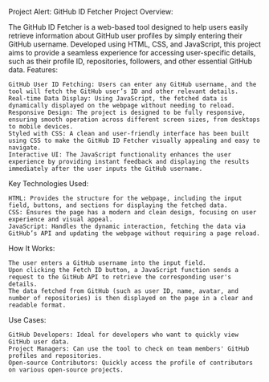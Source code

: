 Project Alert: GitHub ID Fetcher
Project Overview:

The GitHub ID Fetcher is a web-based tool designed to help users easily retrieve information about GitHub user profiles by simply entering their GitHub username. Developed using HTML, CSS, and JavaScript, this project aims to provide a seamless experience for accessing user-specific details, such as their profile ID, repositories, followers, and other essential GitHub data.
Features:

    GitHub User ID Fetching: Users can enter any GitHub username, and the tool will fetch the GitHub user’s ID and other relevant details.
    Real-time Data Display: Using JavaScript, the fetched data is dynamically displayed on the webpage without needing to reload.
    Responsive Design: The project is designed to be fully responsive, ensuring smooth operation across different screen sizes, from desktops to mobile devices.
    Styled with CSS: A clean and user-friendly interface has been built using CSS to make the GitHub ID Fetcher visually appealing and easy to navigate.
    Interactive UI: The JavaScript functionality enhances the user experience by providing instant feedback and displaying the results immediately after the user inputs the GitHub username.

Key Technologies Used:

    HTML: Provides the structure for the webpage, including the input field, buttons, and sections for displaying the fetched data.
    CSS: Ensures the page has a modern and clean design, focusing on user experience and visual appeal.
    JavaScript: Handles the dynamic interaction, fetching the data via GitHub’s API and updating the webpage without requiring a page reload.

How It Works:

    The user enters a GitHub username into the input field.
    Upon clicking the Fetch ID button, a JavaScript function sends a request to the GitHub API to retrieve the corresponding user's details.
    The data fetched from GitHub (such as user ID, name, avatar, and number of repositories) is then displayed on the page in a clear and readable format.

Use Cases:

    GitHub Developers: Ideal for developers who want to quickly view GitHub user data.
    Project Managers: Can use the tool to check on team members' GitHub profiles and repositories.
    Open-source Contributors: Quickly access the profile of contributors on various open-source projects.
